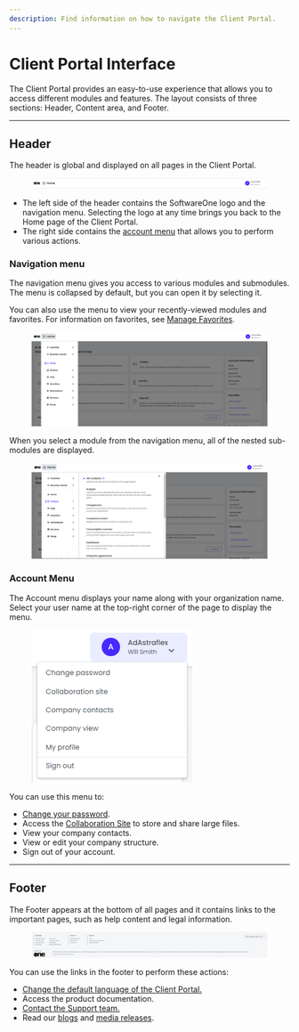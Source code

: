 ```yaml
---
description: Find information on how to navigate the Client Portal.
---
```


# Client Portal Interface

The Client Portal provides an easy-to-use experience that allows you to access different modules and features. The layout consists of three sections: Header, Content area, and Footer.

***

## Header

The header is global and displayed on all pages in the Client Portal.

<figure><img src="../.gitbook/assets/image (21).png" alt=""><figcaption></figcaption></figure>

* The left side of the header contains the SoftwareOne logo and the navigation menu. Selecting the logo at any time brings you back to the Home page of the Client Portal.
* The right side contains the [account menu](navigate-the-home-page.md#account-menu) that allows you to perform various actions.

### Navigation menu

The navigation menu gives you access to various modules and submodules. The menu is collapsed by default, but you can open it by selecting it.&#x20;

You can also use the menu to view your recently-viewed modules and favorites. For information on favorites, see [Manage Favorites](../account-settings/manage-favorites.md).

<figure><img src="../.gitbook/assets/image (256).png" alt=""><figcaption></figcaption></figure>

When you select a module from the navigation menu, all of the nested sub-modules are displayed.

<figure><img src="../.gitbook/assets/image (257).png" alt=""><figcaption></figcaption></figure>

### Account Menu

The Account menu displays your name along with your organization name. Select your user name at the top-right corner of the page to display the menu.&#x20;

<div align="left">

<figure><img src="../.gitbook/assets/image (39) (1) (1) (1) (1).png" alt=""><figcaption></figcaption></figure>

</div>

You can use this menu to:

* [Change your password](../account-settings/reset-or-change-password.md).
* Access the [Collaboration Site](../administration/collaboration-site/) to store and share large files.
* View your company contacts.
* View or edit your company structure.&#x20;
* Sign out of your account.

***

## Footer

The Footer appears at the bottom of all pages and it contains links to the important pages, such as help content and legal information.

<figure><img src="../.gitbook/assets/image (33) (1) (1) (1) (1).png" alt=""><figcaption></figcaption></figure>

You can use the links in the footer to perform these actions:

* [Change the default language of the Client Portal.](../account-settings/change-language-settings.md)
* Access the product documentation.
* [Contact the Support team.](../help-and-support/getting-support.md)
* Read our [blogs](https://www.softwareone.com/en/blog/articles) and [media releases](https://www.softwareone.com/en/media-releases).
